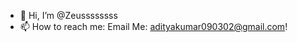- 👋 Hi, I’m @Zeussssssss
- 📫 How to reach me: Email Me: adityakumar090302@gmail.com!

<!---
Zeussssssss/Zeussssssss is a ✨ special ✨ repository because its `README.md` (this file) appears on your GitHub profile.
You can click the Preview link to take a look at your changes.
--->
